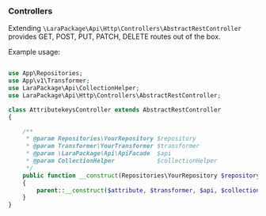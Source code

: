 ### Controllers

Extending  `\LaraPackage\Api\Http\Controllers\AbstractRestController` provides GET, POST, PUT, PATCH, DELETE routes out of the box.

Example usage: 

```php

use App\Repositories;
use App\v1\Transformer;
use LaraPackage\Api\CollectionHelper;
use LaraPackage\Api\Http\Controllers\AbstractRestController;

class AttributekeysController extends AbstractRestController
{

    /**
     * @param Repositories\YourRepository $repository
     * @param Transformer\YourTransformer $transformer
     * @param \LaraPackage\Api\ApiFacade  $api
     * @param CollectionHelper            $collectionHelper
     */
    public function __construct(Repositories\YourRepository $repository, Transformer\YourTransformer $transformer, \LaraPackage\Api\ApiFacade $api, CollectionHelper $collectionHelper)
    {
        parent::__construct($attribute, $transformer, $api, $collectionHelper);
    }
}

```
